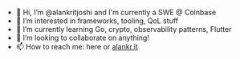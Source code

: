 - 👋 Hi, I’m @alankritjoshi and I'm currently a SWE @ Coinbase
- 👀 I’m interested in frameworks, tooling, QoL stuff
- 🌱 I’m currently learning Go, crypto, observability patterns, Flutter
- 💞️ I’m looking to collaborate on anything!
- 📫 How to reach me: here or [alankr.it](https://alankr.it)

<!---
alankritjoshi/alankritjoshi is a ✨ special ✨ repository because its `README.md` (this file) appears on your GitHub profile.
You can click the Preview link to take a look at your changes.
--->
